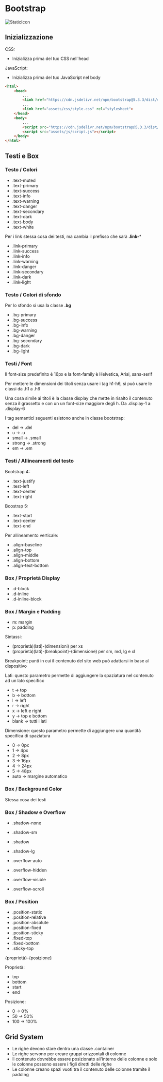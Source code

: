 # Bootstrap

![StaticIcon](https://img.shields.io/badge/Bootstrap-563D7C?logo=bootstrap&logoColor=white)

## Inizializzazione
CSS:
- Inizializza prima del tuo CSS nell'head

JavaScript:
- Inizializza prima del tuo JavaScript nel body
```html
<html>
    <head>
        ...
        <link href="https://cdn.jsdelivr.net/npm/bootstrap@5.3.3/dist/css/bootstrap.min.css" rel="stylesheet" integrity="sha384-QWTKZyjpPEjISv5WaRU9OFeRpok6YctnYmDr5pNlyT2bRjXh0JMhjY6hW+ALEwIH" crossorigin="anonymous">
        ...
        <link href="assets/css/style.css" rel="stylesheet">
    </head>
    <body>
        ...
        <script src="https://cdn.jsdelivr.net/npm/bootstrap@5.3.3/dist/js/bootstrap.bundle.min.js" integrity="sha384-YvpcrYf0tY3lHB60NNkmXc5s9fDVZLESaAA55NDzOxhy9GkcIdslK1eN7N6jIeHz" crossorigin="anonymous"></script>
        <script src="assets/js/script.js"></script>
    </body>
</html>
```

## Testi e Box
### Testo / Colori
- .text-muted
- .text-primary
- .text-success
- .text-info
- .text-warning
- .text-danger
- .text-secondary
- .text-dark
- .text-body
- .text-white

Per i link stessa cosa dei testi, ma cambia il prefisso che sarà **.link-***
- .link-primary
- .link-success
- .link-info
- .link-warning
- .link-danger
- .link-secondary
- .link-dark
- .link-light
### Testo / Colori di sfondo
Per lo sfondo si usa la classe **.bg**
- .bg-primary
- .bg-success
- .bg-info
- .bg-warning
- .bg-danger
- .bg-secondary
- .bg-dark
- .bg-light
### Testi / Font
Il font-size predefinito è 16px e la font-family è Helvetica, Arial, sans-serif

Per mettere le dimensioni dei titoli senza usare i tag h1-h6, si può usare le classi da .h1 a .h6

Una cosa simile ai titoli è la classe display che mette in risalto il contenuto senza il grassetto e con un un font-size maggiore degli h. Da .display-1 a .display-6

I tag semantici seguenti esistono anche in classe bootstrap:
- del -> .del
- u -> .u
- small -> .small
- strong -> .strong
- em -> .em

### Testi / Allineamenti del testo
Bootstrap 4:
- .text-justify
- .test-left
- .text-center
- .text-right

Boostrap 5:
- .text-start
- .text-center
- .text-end

Per allineamento verticale:
- .align-baseline
- .align-top
- .align-middle
- .align-bottom
- .align-text-bottom

### Box / Proprietà Display
- .d-block
- .d-inline
- .d-inline-block

### Box / Margin e Padding
- m: margin
- p: padding

Sintassi:
- (proprietà)(lati)-(dimensioni) per xs
- (proprietà)(lati)-(breakpoint)-(dimensione) per sm, md, lg e xl

Breakpoint: punti in cui il contenuto del sito web può adattarsi in base al dispositivo

Lati: questo parametro permette di aggiungere la spaziatura nel contenuto ad un lato specifico
- t -> top
- b -> bottom
- l -> left
- r -> right
- x -> left e right
- y -> top e bottom
- blank -> tutti i lati

Dimensione: questo parametro permette di aggiungere una quantità specifica di spaziatura
- 0 -> 0px
- 1 -> 4px
- 2 -> 8px
- 3 -> 16px
- 4 -> 24px
- 5 -> 48px
- auto -> margine automatico

### Box / Background Color
Stessa cosa dei testi

### Box / Shadow e Overflow
- .shadow-none
- .shadow-sm
- .shadow
- .shadow-lg

- .overflow-auto
- .overflow-hidden
- .overflow-visible
- .overflow-scroll

### Box / Position
- .position-static
- .position-relative
- .position-absolute
- .position-fixed
- .position-sticky
- .fixed-top
- .fixed-bottom
- .sticky-top

{proprietà}-{posizione}

Proprietà:
- top
- bottom
- start
- end

Posizione:
- 0 -> 0%
- 50 -> 50%
- 100 -> 100%

## Grid System
- Le righe devono stare dentro una classe .container
- Le righe servono per creare gruppi orizzontali di colonne
- Il contenuto dovrebbe essere posizionato all'interno delle colonne e solo le colonne possono essere i figli diretti delle righe
- Le colonne creano spazi vuoti tra il contenuto delle colonne tramite il padding